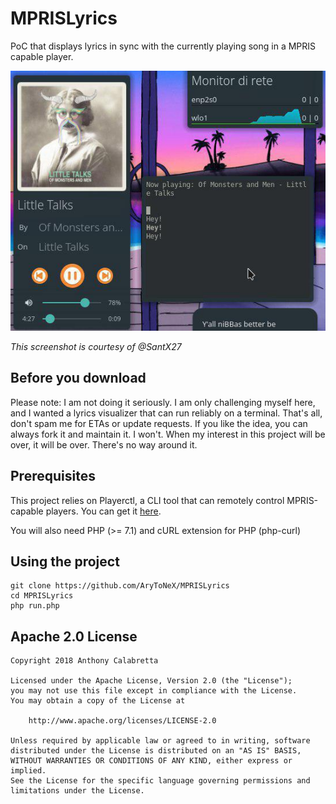 # MPRISLyrics
PoC that displays lyrics in sync with the currently playing song in a MPRIS capable player.

![Preview of the project](preview.jpg)

_This screenshot is courtesy of @SantX27_

## Before you download

Please note: I am not doing it seriously.
I am only challenging myself here, and I wanted a lyrics visualizer that can run reliably on a terminal.
That's all, don't spam me for ETAs or update requests. If you like the idea, you can always fork it and maintain it.
I won't. When my interest in this project will be over, it will be over. There's no way around it.

## Prerequisites

This project relies on Playerctl, a CLI tool that can remotely control MPRIS-capable players.
You can get it [here](https://github.com/acrisci/playerctl/releases/latest).

You will also need PHP (>= 7.1) and cURL extension for PHP (php-curl)

## Using the project

```
git clone https://github.com/AryToNeX/MPRISLyrics
cd MPRISLyrics
php run.php
```

## Apache 2.0 License

```
Copyright 2018 Anthony Calabretta

Licensed under the Apache License, Version 2.0 (the "License");
you may not use this file except in compliance with the License.
You may obtain a copy of the License at

    http://www.apache.org/licenses/LICENSE-2.0

Unless required by applicable law or agreed to in writing, software
distributed under the License is distributed on an "AS IS" BASIS,
WITHOUT WARRANTIES OR CONDITIONS OF ANY KIND, either express or implied.
See the License for the specific language governing permissions and
limitations under the License.
```
